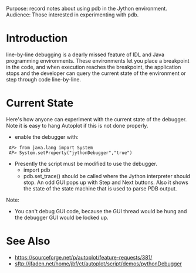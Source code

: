 Purpose: record notes about using pdb in the Jython environment.
Audience: Those interested in experimenting with pdb.

# Introduction

line-by-line debugging is a dearly missed feature of IDL and Java
programming environments. These environments let you place a breakpoint
in the code, and when execution reaches the breakpoint, the application
stops and the developer can query the current state of the environment
or step through code line-by-line.

# Current State

Here's how anyone can experiment with the current state of the debugger.
Note it is easy to hang Autoplot if this is not done properly.

  - enable the debugger with:

```
 AP> from java.lang import System
 AP> System.setProperty("jythonDebugger","true")
```
  - Presently the script must be modified to use the debugger.
      - import pdb
      - pdb.set\_trace() should be called where the Jython interpreter
        should stop. An odd GUI pops up with Step and Next buttons. Also
        it shows the state of the state machine that is used to parse
        PDB output.

Note:

  - You can't debug GUI code, because the GUI thread would be hung and
    the debugger GUI would be locked up.

# See Also

  - <https://sourceforge.net/p/autoplot/feature-requests/381/>
  - <sftp://jfaden.net/home/jbf/ct/autoplot/script/demos/pythonDebugger>

